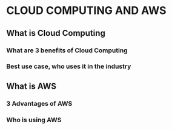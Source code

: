 # CLOUD COMPUTING AND AWS

## What is Cloud Computing

### What are 3 benefits of Cloud Computing

### Best use case, who uses it in the industry

## What is AWS

### 3 Advantages of AWS

### Who is using AWS